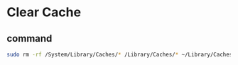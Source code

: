 # Clear Cache

## command

```bash
sudo rm -rf /System/Library/Caches/* /Library/Caches/* ~/Library/Caches/*
```
